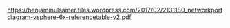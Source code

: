 https://benjaminulsamer.files.wordpress.com/2017/02/2131180_networkportdiagram-vsphere-6x-referencetable-v2.pdf
